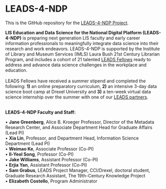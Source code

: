 # LEADS-4-NDP

This is the GitHub repository for the [LEADS-4-NDP Project](https://cci.drexel.edu/mrc/research/leads/).

**LIS Education and Data Science for the National Digital Platform (LEADS-4-NDP)** is preparing next generation LIS faculty and early career information professionals to meaningfully integrate data science into their research and work endeavors. LEADS-4-NDP is supported by the Institute of Library and Museum Services (IMLS) Laura Bush 21st Century Librarian Program, and includes a cohort of 21 talented [LEADS Fellows](http://cci.drexel.edu/mrc/research/leads/leads-4-ndp-fellows/) ready to address and advance data science challenges in the workplace and education.<br />
<br />
LEADS Fellows have received a summer stipend and completed the following: **1)** an online preparatory curriculum, **2)** an intensive 3-day data science boot camp at Drexel University and **3)** a ten-week virtual data science internship over the summer with one of our [LEADS partners](http://cci.drexel.edu/mrc/research/leads/leads-people/#ProjectMentors).<br />
<br />

**LEADS-4-NDP Faculty and Staff:**<br />

• **Jane Greenberg**, Alice B. Kroeger Professor, Director of the Metadata Research Center, and Associate Department Head for Graduate Affairs (Lead PI) <br />
• **Xia Lin**, Professor, and Department Head, Information Science Department (Lead PI) <br />
• **Weimao Ke**, Associate Professor (Co-PI) <br />
• **Il-Yeol Song**, Professor (Co-PI) <br />
• **Jake Williams**, Assistant Professor (Co-PI) <br />
• **Erjia Yan**, Assistant Professor (Co-PI) <br />
• **Sam Grabus**, LEADS Project Manager, CCI/Drexel, doctoral student, Graduate Research Assistant, The 19th-Century Knowledge Project <br />
• **Elizabeth Costello**, Program Administrator<br />
